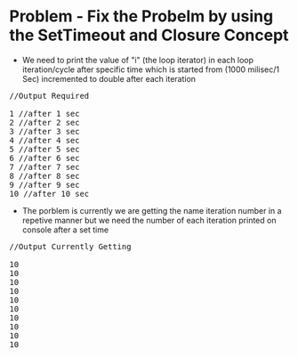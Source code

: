 # Problem - Fix the Probelm by using the SetTimeout and Closure Concept
 * We need to print the value of "i" (the loop iterator) in each loop iteration/cycle after specific time which is started from (1000 milisec/1 Sec) incremented to double after each iteration
<pre>
//Output Required

1 //after 1 sec
2 //after 2 sec
3 //after 3 sec
4 //after 4 sec
5 //after 5 sec
6 //after 6 sec
7 //after 7 sec
8 //after 8 sec
9 //after 9 sec
10 //after 10 sec
</pre>
 * The porblem is currently we are getting the name iteration number in a repetive manner but we need the number of each iteration printed on console after a set time

 <pre>
//Output Currently Getting

10
10
10
10
10
10
10
10
10
10
</pre>
